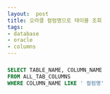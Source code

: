 ```yaml
---
layout:  post
title: 오라클 컬럼명으로 테이블 조회
tags:
- database
- oracle
- columns
---
```


### 

``` sql
SELECT TABLE_NAME, COLUMN_NAME
FROM ALL_TAB_COLUMNS
WHERE COLUMN_NAME LIKE ' 컬럼명'
```


